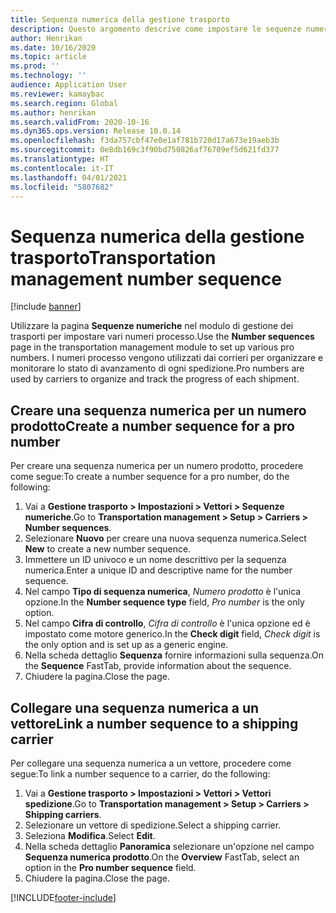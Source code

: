 ```yaml
---
title: Sequenza numerica della gestione trasporto
description: Questo argomento descrive come impostare le sequenze numeriche per la gestione del trasporto.
author: Henrikan
ms.date: 10/16/2020
ms.topic: article
ms.prod: ''
ms.technology: ''
audience: Application User
ms.reviewer: kamaybac
ms.search.region: Global
ms.author: henrikan
ms.search.validFrom: 2020-10-16
ms.dyn365.ops.version: Release 10.0.14
ms.openlocfilehash: f3da757cbf47e0e1af781b720d17a673e19aeb3b
ms.sourcegitcommit: 0e8db169c3f90bd750826af76709ef5d621fd377
ms.translationtype: HT
ms.contentlocale: it-IT
ms.lasthandoff: 04/01/2021
ms.locfileid: "5807682"
---
```

# <a name="transportation-management-number-sequence"></a><span data-ttu-id="4b113-103">Sequenza numerica della gestione trasporto</span><span class="sxs-lookup"><span data-stu-id="4b113-103">Transportation management number sequence</span></span>

[!include [banner](../includes/banner.md)]

<span data-ttu-id="4b113-104">Utilizzare la pagina **Sequenze numeriche** nel modulo di gestione dei trasporti per impostare vari numeri processo.</span><span class="sxs-lookup"><span data-stu-id="4b113-104">Use the **Number sequences** page in the transportation management module to set up various pro numbers.</span></span> <span data-ttu-id="4b113-105">I numeri processo vengono utilizzati dai corrieri per organizzare e monitorare lo stato di avanzamento di ogni spedizione.</span><span class="sxs-lookup"><span data-stu-id="4b113-105">Pro numbers are used by carriers to organize and track the progress of each shipment.</span></span>

## <a name="create-a-number-sequence-for-a-pro-number"></a><span data-ttu-id="4b113-106">Creare una sequenza numerica per un numero prodotto</span><span class="sxs-lookup"><span data-stu-id="4b113-106">Create a number sequence for a pro number</span></span>

<span data-ttu-id="4b113-107">Per creare una sequenza numerica per un numero prodotto, procedere come segue:</span><span class="sxs-lookup"><span data-stu-id="4b113-107">To create a number sequence for a pro number, do the following:</span></span>

1. <span data-ttu-id="4b113-108">Vai a **Gestione trasporto \> Impostazioni \> Vettori \> Sequenze numeriche**.</span><span class="sxs-lookup"><span data-stu-id="4b113-108">Go to **Transportation management \> Setup \> Carriers \> Number sequences**.</span></span>
1. <span data-ttu-id="4b113-109">Selezionare **Nuovo** per creare una nuova sequenza numerica.</span><span class="sxs-lookup"><span data-stu-id="4b113-109">Select **New** to create a new number sequence.</span></span>
1. <span data-ttu-id="4b113-110">Immettere un ID univoco e un nome descrittivo per la sequenza numerica.</span><span class="sxs-lookup"><span data-stu-id="4b113-110">Enter a unique ID and descriptive name for the number sequence.</span></span>
1. <span data-ttu-id="4b113-111">Nel campo **Tipo di sequenza numerica**, *Numero prodotto* è l'unica opzione.</span><span class="sxs-lookup"><span data-stu-id="4b113-111">In the **Number sequence type** field, *Pro number* is the only option.</span></span>
1. <span data-ttu-id="4b113-112">Nel campo **Cifra di controllo**, *Cifra di controllo* è l'unica opzione ed è impostato come motore generico.</span><span class="sxs-lookup"><span data-stu-id="4b113-112">In the **Check digit** field, *Check digit* is the only option and is set up as a generic engine.</span></span>
1. <span data-ttu-id="4b113-113">Nella scheda dettaglio **Sequenza** fornire informazioni sulla sequenza.</span><span class="sxs-lookup"><span data-stu-id="4b113-113">On the **Sequence** FastTab, provide information about the sequence.</span></span>
1. <span data-ttu-id="4b113-114">Chiudere la pagina.</span><span class="sxs-lookup"><span data-stu-id="4b113-114">Close the page.</span></span>

## <a name="link-a-number-sequence-to-a-shipping-carrier"></a><span data-ttu-id="4b113-115">Collegare una sequenza numerica a un vettore</span><span class="sxs-lookup"><span data-stu-id="4b113-115">Link a number sequence to a shipping carrier</span></span>

<span data-ttu-id="4b113-116">Per collegare una sequenza numerica a un vettore, procedere come segue:</span><span class="sxs-lookup"><span data-stu-id="4b113-116">To link a number sequence to a carrier, do the following:</span></span>

1. <span data-ttu-id="4b113-117">Vai a **Gestione trasporto \> Impostazioni \> Vettori \> Vettori spedizione**.</span><span class="sxs-lookup"><span data-stu-id="4b113-117">Go to **Transportation management \> Setup \> Carriers \> Shipping carriers**.</span></span>
1. <span data-ttu-id="4b113-118">Selezionare un vettore di spedizione.</span><span class="sxs-lookup"><span data-stu-id="4b113-118">Select a shipping carrier.</span></span>
1. <span data-ttu-id="4b113-119">Seleziona **Modifica**.</span><span class="sxs-lookup"><span data-stu-id="4b113-119">Select **Edit**.</span></span>
1. <span data-ttu-id="4b113-120">Nella scheda dettaglio **Panoramica** selezionare un'opzione nel campo **Sequenza numerica prodotto**.</span><span class="sxs-lookup"><span data-stu-id="4b113-120">On the **Overview** FastTab, select an option in the **Pro number sequence** field.</span></span>
1. <span data-ttu-id="4b113-121">Chiudere la pagina.</span><span class="sxs-lookup"><span data-stu-id="4b113-121">Close the page.</span></span>


[!INCLUDE[footer-include](../../includes/footer-banner.md)]